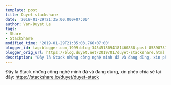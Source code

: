 ```yaml
---
template: post
title: Duyet stackshare
date: '2019-01-29T21:35:00.000+07:00'
author: Van-Duyet Le
tags:
- Share
- StackShare
modified_time: '2019-01-29T21:35:03.766+07:00'
blogger_id: tag:blogger.com,1999:blog-3454518094181460838.post-8589873121275851158
blogger_orig_url: https://blog.duyet.net/2019/01/duyet-stackshare.html
description: "Đây là Stack những công nghệ mình đã và đang dùng, xin phép chia sẻ tại đây: https://stackshare.io/duyet/duyet-stack"
---
```


Đây là Stack những công nghệ mình đã và đang dùng, xin phép chia sẻ tại đây: 
<a href="https://stackshare.io/duyet/duyet-stack" target="_blank">https://stackshare.io/duyet/duyet-stack</a> 
<!-- more -->
<br /><br />


<a data-layers="1,2,3,4" data-stack-embed="true" data-theme="light" frameborder="0" href="https://embed.stackshare.io/stacks/embed/9cb2b71c984d63"></a>    <script async="" charset="utf-8" src="https://cdn1.stackshare.io/javascripts/client-code.js"></script><br /><br />